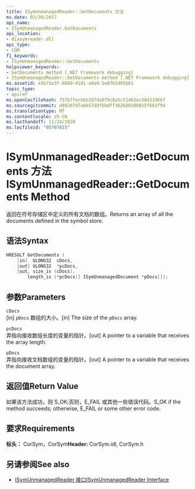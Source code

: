 ```yaml
---
title: ISymUnmanagedReader::GetDocuments 方法
ms.date: 03/30/2017
api_name:
- ISymUnmanagedReader.GetDocuments
api_location:
- diasymreader.dll
api_type:
- COM
f1_keywords:
- ISymUnmanagedReader::GetDocuments
helpviewer_keywords:
- GetDocuments method [.NET Framework debugging]
- ISymUnmanagedReader::GetDocuments method [.NET Framework debugging]
ms.assetid: e3b73a3f-d089-4101-a9a9-5e0765d05b61
topic_type:
- apiref
ms.openlocfilehash: 757b7fecbbb187da079c8a5c51462ec58431966f
ms.sourcegitcommit: d8020797a6657d0fbbdff362b80300815f682f94
ms.translationtype: MT
ms.contentlocale: zh-CN
ms.lasthandoff: 11/24/2020
ms.locfileid: "95707615"
---
```

# <a name="isymunmanagedreadergetdocuments-method"></a><span data-ttu-id="2e5c2-102">ISymUnmanagedReader::GetDocuments 方法</span><span class="sxs-lookup"><span data-stu-id="2e5c2-102">ISymUnmanagedReader::GetDocuments Method</span></span>

<span data-ttu-id="2e5c2-103">返回在符号存储区中定义的所有文档的数组。</span><span class="sxs-lookup"><span data-stu-id="2e5c2-103">Returns an array of all the documents defined in the symbol store.</span></span>  
  
## <a name="syntax"></a><span data-ttu-id="2e5c2-104">语法</span><span class="sxs-lookup"><span data-stu-id="2e5c2-104">Syntax</span></span>  
  
```cpp  
HRESULT GetDocuments (  
    [in]  ULONG32  cDocs,  
    [out] ULONG32  *pcDocs,  
    [out, size_is (cDocs),  
        length_is (*pcDocs)] ISymUnmanagedDocument *pDocs[]);  
```  
  
## <a name="parameters"></a><span data-ttu-id="2e5c2-105">参数</span><span class="sxs-lookup"><span data-stu-id="2e5c2-105">Parameters</span></span>  

 `cDocs`  
 <span data-ttu-id="2e5c2-106">[in] `pDocs` 数组的大小。</span><span class="sxs-lookup"><span data-stu-id="2e5c2-106">[in] The size of the `pDocs` array.</span></span>  
  
 `pcDocs`  
 <span data-ttu-id="2e5c2-107">弄指向接收数组长度的变量的指针。</span><span class="sxs-lookup"><span data-stu-id="2e5c2-107">[out] A pointer to a variable that receives the array length.</span></span>  
  
 `pDocs`  
 <span data-ttu-id="2e5c2-108">弄指向接收文档数组的变量的指针。</span><span class="sxs-lookup"><span data-stu-id="2e5c2-108">[out] A pointer to a variable that receives the document array.</span></span>  
  
## <a name="return-value"></a><span data-ttu-id="2e5c2-109">返回值</span><span class="sxs-lookup"><span data-stu-id="2e5c2-109">Return Value</span></span>  

 <span data-ttu-id="2e5c2-110">如果该方法成功，则 S_OK;否则，E_FAIL 或其他一些错误代码。</span><span class="sxs-lookup"><span data-stu-id="2e5c2-110">S_OK if the method succeeds; otherwise, E_FAIL or some other error code.</span></span>  
  
## <a name="requirements"></a><span data-ttu-id="2e5c2-111">要求</span><span class="sxs-lookup"><span data-stu-id="2e5c2-111">Requirements</span></span>  

 <span data-ttu-id="2e5c2-112">**标头：** CorSym，CorSym</span><span class="sxs-lookup"><span data-stu-id="2e5c2-112">**Header:** CorSym.idl, CorSym.h</span></span>  
  
## <a name="see-also"></a><span data-ttu-id="2e5c2-113">另请参阅</span><span class="sxs-lookup"><span data-stu-id="2e5c2-113">See also</span></span>

- [<span data-ttu-id="2e5c2-114">ISymUnmanagedReader 接口</span><span class="sxs-lookup"><span data-stu-id="2e5c2-114">ISymUnmanagedReader Interface</span></span>](isymunmanagedreader-interface.md)
